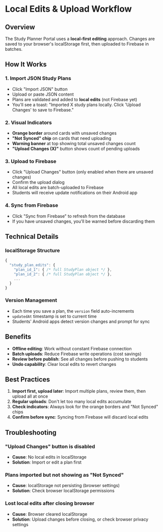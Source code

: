 # Local Edits & Upload Workflow

## Overview
The Study Planner Portal uses a **local-first editing** approach. Changes are saved to your browser's localStorage first, then uploaded to Firebase in batches.

## How It Works

### 1. **Import JSON Study Plans**
- Click "Import JSON" button
- Upload or paste JSON content
- Plans are validated and added to **local edits** (not Firebase yet)
- You'll see a toast: "Imported X study plans locally. Click 'Upload Changes' to save to Firebase."

### 2. **Visual Indicators**
- **Orange border** around cards with unsaved changes
- **"Not Synced" chip** on cards that need uploading
- **Warning banner** at top showing total unsaved changes count
- **"Upload Changes (X)"** button shows count of pending uploads

### 3. **Upload to Firebase**
- Click "Upload Changes" button (only enabled when there are unsaved changes)
- Confirm the upload dialog
- All local edits are batch-uploaded to Firebase
- Students will receive update notifications on their Android app

### 4. **Sync from Firebase**
- Click "Sync from Firebase" to refresh from the database
- If you have unsaved changes, you'll be warned before discarding them

## Technical Details

### localStorage Structure
```javascript
{
  "study_plan_edits": {
    "plan_id_1": { /* full StudyPlan object */ },
    "plan_id_2": { /* full StudyPlan object */ },
    ...
  }
}
```

### Version Management
- Each time you save a plan, the `version` field auto-increments
- `updatedAt` timestamp is set to current time
- Students' Android apps detect version changes and prompt for sync

## Benefits
- **Offline editing**: Work without constant Firebase connection
- **Batch uploads**: Reduce Firebase write operations (cost savings)
- **Review before publish**: See all changes before pushing to students
- **Undo capability**: Clear local edits to revert changes

## Best Practices
1. **Import first, upload later**: Import multiple plans, review them, then upload all at once
2. **Regular uploads**: Don't let too many local edits accumulate
3. **Check indicators**: Always look for the orange borders and "Not Synced" chips
4. **Confirm before sync**: Syncing from Firebase will discard local edits

## Troubleshooting

### "Upload Changes" button is disabled
- **Cause**: No local edits in localStorage
- **Solution**: Import or edit a plan first

### Plans imported but not showing as "Not Synced"
- **Cause**: localStorage not persisting (browser settings)
- **Solution**: Check browser localStorage permissions

### Lost local edits after closing browser
- **Cause**: Browser cleared localStorage
- **Solution**: Upload changes before closing, or check browser privacy settings


